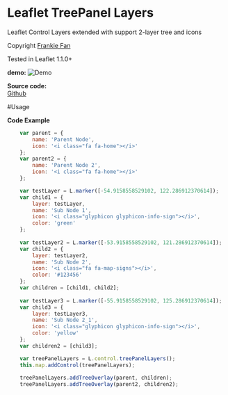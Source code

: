 Leaflet TreePanel Layers
==============

Leaflet Control Layers extended with support 2-layer tree and icons

Copyright [Frankie Fan](hustakin@gmail.com)

Tested in Leaflet 1.1.0+

**demo:**
![Demo](https://github.com/hustakin/leaflet-treepanel-layers/blob/master/images/demo.jpg)


**Source code:**  
[Github](https://github.com/hustakin/leaflet-panel-layers)


#Usage

**Code Example**
```javascript
    var parent = {
        name: 'Parent Node',
        icon: '<i class="fa fa-home"></i>'
    };
    var parent2 = {
        name: 'Parent Node 2',
        icon: '<i class="fa fa-home"></i>'
    };
```
```javascript
    var testLayer = L.marker([-54.9158558529102, 122.286912370614]);
    var child1 = {
        layer: testLayer,
        name: 'Sub Node 1',
        icon: '<i class="glyphicon glyphicon-info-sign"></i>',
        color: 'green'
    };
    
    var testLayer2 = L.marker([-53.9158558529102, 121.286912370614]);
    var child2 = {
        layer: testLayer2,
        name: 'Sub Node 2',
        icon: '<i class="fa fa-map-signs"></i>',
        color: '#123456'
    };
    var children = [child1, child2];
    
    var testLayer3 = L.marker([-55.9158558529102, 125.286912370614]);
    var child3 = {
        layer: testLayer3,
        name: 'Sub Node 2_1',
        icon: '<i class="glyphicon glyphicon-info-sign"></i>',
        color: 'yellow'
    };
    var children2 = [child3];
```
```javascript
    var treePanelLayers = L.control.treePanelLayers();
    this.map.addControl(treePanelLayers);
    
    treePanelLayers.addTreeOverlay(parent, children);
    treePanelLayers.addTreeOverlay(parent2, children2);
```
